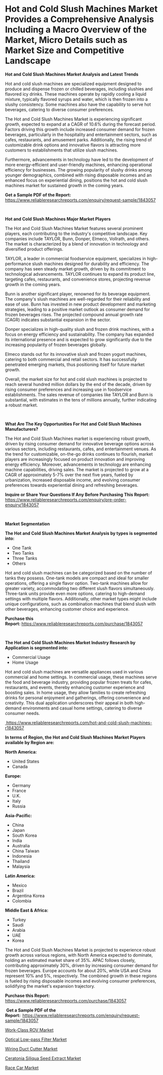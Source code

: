 <p><h1>Hot and Cold Slush Machines Market Provides a Comprehensive Analysis Including a Macro Overview of the Market, Micro Details such as Market Size and Competitive Landscape</h1></p><p><strong>Hot and Cold Slush Machines Market Analysis and Latest Trends</strong></p>
<p><p>Hot and cold slush machines are specialized equipment designed to produce and dispense frozen or chilled beverages, including slushies and flavored icy drinks. These machines operate by rapidly cooling a liquid mixture, typically flavored syrups and water, which is then frozen into a slushy consistency. Some machines also have the capability to serve hot beverages, catering to diverse consumer preferences.</p><p>The Hot and Cold Slush Machines Market is experiencing significant growth, expected to expand at a CAGR of 10.6% during the forecast period. Factors driving this growth include increased consumer demand for frozen beverages, particularly in the hospitality and entertainment sectors, such as cafes, restaurants, and amusement parks. Additionally, the rising trend of customizable drink options and innovative flavors is attracting more customers to establishments that utilize slush machines.</p><p>Furthermore, advancements in technology have led to the development of more energy-efficient and user-friendly machines, enhancing operational efficiency for businesses. The growing popularity of slushy drinks among younger demographics, combined with rising disposable incomes and an enhanced focus on experiential dining, positions the hot and cold slush machines market for sustained growth in the coming years.</p></p>
<p><strong>Get a Sample PDF of the Report:&nbsp;</strong> <a href="https://www.reliableresearchreports.com/enquiry/request-sample/1843057?utm_campaign=38&utm_medium=2&utm_source=Github&utm_content=ia&utm_term=17102024&utm_id=hot-and-cold-slush-machines">https://www.reliableresearchreports.com/enquiry/request-sample/1843057</a></p>
<p>&nbsp;</p>
<p><strong>Hot and Cold Slush Machines Major Market Players</strong></p>
<p><p>The Hot and Cold Slush Machines Market features several prominent players, each contributing to the industry's competitive landscape. Key companies include TAYLOR, Bunn, Donper, Elmeco, Vollrath, and others. The market is characterized by a blend of innovation in technology and diversified product offerings.</p><p>TAYLOR, a leader in commercial foodservice equipment, specializes in high-performance slush machines designed for durability and efficiency. The company has seen steady market growth, driven by its commitment to technological advancements. TAYLOR continues to expand its product line, targeting cafes, restaurants, and convenience stores, projecting revenue growth in the coming years.</p><p>Bunn is another significant player, renowned for its beverage equipment. The company's slush machines are well-regarded for their reliability and ease of use. Bunn has invested in new product development and marketing strategies, leading to a positive market outlook as consumer demand for frozen beverages rises. The projected compound annual growth rate (CAGR) indicates substantial expansion in the sector.</p><p>Donper specializes in high-quality slush and frozen drink machines, with a focus on energy efficiency and sustainability. The company has expanded its international presence and is expected to grow significantly due to the increasing popularity of frozen beverages globally.</p><p>Elmeco stands out for its innovative slush and frozen yogurt machines, catering to both commercial and retail sectors. It has successfully penetrated emerging markets, thus positioning itself for future market growth.</p><p>Overall, the market size for hot and cold slush machines is projected to reach several hundred million dollars by the end of the decade, driven by rising consumer preferences and increasing use in foodservice establishments. The sales revenue of companies like TAYLOR and Bunn is substantial, with estimates in the tens of millions annually, further indicating a robust market.</p></p>
<p>&nbsp;</p>
<p><strong>What Are The Key Opportunities For Hot and Cold Slush Machines Manufacturers?</strong></p>
<p><p>The Hot and Cold Slush Machines market is experiencing robust growth, driven by rising consumer demand for innovative beverage options across various sectors, including restaurants, cafes, and entertainment venues. As the trend for customizable, on-the-go drinks continues to flourish, market players are increasingly focused on product innovation and improving energy efficiency. Moreover, advancements in technology are enhancing machine capabilities, driving sales. The market is projected to grow at a CAGR of approximately 5-7% over the next five years, fueled by urbanization, increased disposable income, and evolving consumer preferences towards experiential dining and refreshing beverages.</p></p>
<p><strong>Inquire or Share Your Questions If Any Before Purchasing This Report:</strong> <a href="https://www.reliableresearchreports.com/enquiry/pre-order-enquiry/1843057?utm_campaign=38&utm_medium=2&utm_source=Github&utm_content=ia&utm_term=17102024&utm_id=hot-and-cold-slush-machines">https://www.reliableresearchreports.com/enquiry/pre-order-enquiry/1843057</a></p>
<p>&nbsp;</p>
<p><strong>Market Segmentation</strong></p>
<p><strong>The Hot and Cold Slush Machines Market Analysis by types is segmented into:</strong></p>
<p><ul><li>One Tank</li><li>Two Tanks</li><li>Three Tanks</li><li>Others</li></ul></p>
<p><p>Hot and cold slush machines can be categorized based on the number of tanks they possess. One-tank models are compact and ideal for smaller operations, offering a single flavor option. Two-tank machines allow for greater variety, accommodating two different slush flavors simultaneously. Three-tank units provide even more options, catering to high-demand settings with multiple flavors. Additionally, other market types might include unique configurations, such as combination machines that blend slush with other beverages, enhancing customer choice and experience.</p></p>
<p><strong>Purchase this Report:&nbsp;</strong><a href="https://www.reliableresearchreports.com/purchase/1843057?utm_campaign=38&utm_medium=2&utm_source=Github&utm_content=ia&utm_term=17102024&utm_id=hot-and-cold-slush-machines">https://www.reliableresearchreports.com/purchase/1843057</a></p>
<p>&nbsp;</p>
<p><strong>The Hot and Cold Slush Machines Market Industry Research by Application is segmented into:</strong></p>
<p><ul><li>Commercial Usage</li><li>Home Usage</li></ul></p>
<p><p>Hot and cold slush machines are versatile appliances used in various commercial and home settings. In commercial usage, these machines serve the food and beverage industry, providing popular frozen treats for cafes, restaurants, and events, thereby enhancing customer experience and boosting sales. In home usage, they allow families to create refreshing drinks for personal enjoyment and gatherings, offering convenience and creativity. This dual application underscores their appeal in both high-demand environments and casual home settings, catering to diverse consumer needs.</p></p>
<p><a href="https://www.reliableresearchreports.com/hot-and-cold-slush-machines-r1843057?utm_campaign=38&utm_medium=2&utm_source=Github&utm_content=ia&utm_term=17102024&utm_id=hot-and-cold-slush-machines">&nbsp;https://www.reliableresearchreports.com/hot-and-cold-slush-machines-r1843057</a></p>
<p><strong>In terms of Region, the Hot and Cold Slush Machines Market Players available by Region are:</strong></p>
<p>
    <p> <strong> North America: </strong>
        <ul>
            <li>United States</li>
            <li>Canada</li>
        </ul>
        </p> 
    <p> <strong> Europe: </strong>
        <ul>
            <li>Germany</li>
            <li>France</li>
            <li>U.K.</li>
            <li>Italy</li>
            <li>Russia</li>
        </ul>
        </p> 
    <p> <strong> Asia-Pacific: </strong>
        <ul>
            <li>China</li>
            <li>Japan</li>
            <li>South Korea</li>
            <li>India</li>
            <li>Australia</li>
            <li>China Taiwan</li>
            <li>Indonesia</li>
            <li>Thailand</li>
            <li>Malaysia</li>
        </ul>
        </p> 
    <p> <strong> Latin America: </strong>
        <ul>
            <li>Mexico</li>
            <li>Brazil</li>
            <li>Argentina Korea</li>
            <li>Colombia</li>
        </ul>
        </p> 
    <p> <strong> Middle East & Africa: </strong>
        <ul>
            <li>Turkey</li>
            <li>Saudi</li>
            <li>Arabia</li>
            <li>UAE</li>
            <li>Korea</li>
        </ul>
    </p>
    </p>
<p><p>The Hot and Cold Slush Machines Market is projected to experience robust growth across various regions, with North America expected to dominate, holding an estimated market share of 35%. APAC follows closely, contributing approximately 30%, driven by increasing consumer demand for frozen beverages. Europe accounts for about 20%, while USA and China represent 10% and 5%, respectively. The combined growth in these regions is fueled by rising disposable incomes and evolving consumer preferences, solidifying the market's expansion trajectory.</p></p>
<p><strong>Purchase this Report: </strong><a href="https://www.reliableresearchreports.com/purchase/1843057?utm_campaign=38&utm_medium=2&utm_source=Github&utm_content=ia&utm_term=17102024&utm_id=hot-and-cold-slush-machines">https://www.reliableresearchreports.com/purchase/1843057</a></p>
<p>&nbsp;<strong>Get a Sample PDF of the Report:&nbsp;&nbsp;</strong><a href="https://www.reliableresearchreports.com/enquiry/request-sample/1843057?utm_campaign=38&utm_medium=2&utm_source=Github&utm_content=ia&utm_term=17102024&utm_id=hot-and-cold-slush-machines">https://www.reliableresearchreports.com/enquiry/request-sample/1843057</a></p>
<p><strong></strong></p>
<p><p><a href="https://github.com/delorasywf/Market-Research-Report-List-1/blob/main/work-class-rov-market.md?utm_campaign=38&utm_medium=2&utm_source=Github&utm_content=ia&utm_term=17102024&utm_id=hot-and-cold-slush-machines">Work-Class ROV Market</a></p><p><a href="https://github.com/mac1evjen/Market-Research-Report-List-1/blob/main/optical-low-pass-filter-market.md?utm_campaign=38&utm_medium=2&utm_source=Github&utm_content=ia&utm_term=17102024&utm_id=hot-and-cold-slush-machines">Optical Low-pass Filter Market</a></p><p><a href="https://issuu.com/reportprime-2/docs/wiring-duct-cutter-market-size-2030_de09e3b7645a78?utm_campaign=38&utm_medium=2&utm_source=Github&utm_content=ia&utm_term=17102024&utm_id=hot-and-cold-slush-machines">Wiring Duct Cutter Market</a></p><p><a href="https://www.linkedin.com/pulse/ceratonia-siliqua-seed-extract-market-ecosystem-competitive-v0pte?utm_campaign=38&utm_medium=2&utm_source=Github&utm_content=ia&utm_term=17102024&utm_id=hot-and-cold-slush-machines">Ceratonia Siliqua Seed Extract Market</a></p><p><a href="https://www.linkedin.com/pulse/global-race-car-market-share-growth-opportunities-growing-cagr-3bryf?utm_campaign=38&utm_medium=2&utm_source=Github&utm_content=ia&utm_term=17102024&utm_id=hot-and-cold-slush-machines">Race Car Market</a></p></p>
